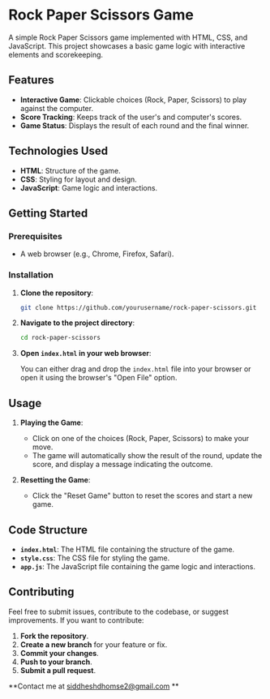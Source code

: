# Rock Paper Scissors Game

A simple Rock Paper Scissors game implemented with HTML, CSS, and JavaScript. This project showcases a basic game logic with interactive elements and scorekeeping.

## Features

- **Interactive Game**: Clickable choices (Rock, Paper, Scissors) to play against the computer.
- **Score Tracking**: Keeps track of the user's and computer's scores.
- **Game Status**: Displays the result of each round and the final winner.

## Technologies Used

- **HTML**: Structure of the game.
- **CSS**: Styling for layout and design.
- **JavaScript**: Game logic and interactions.

## Getting Started

### Prerequisites

- A web browser (e.g., Chrome, Firefox, Safari).

### Installation

1. **Clone the repository**:

    ```bash
    git clone https://github.com/yourusername/rock-paper-scissors.git
    ```

2. **Navigate to the project directory**:

    ```bash
    cd rock-paper-scissors
    ```

3. **Open `index.html` in your web browser**:

    You can either drag and drop the `index.html` file into your browser or open it using the browser's "Open File" option.

## Usage

1. **Playing the Game**:
   - Click on one of the choices (Rock, Paper, Scissors) to make your move.
   - The game will automatically show the result of the round, update the score, and display a message indicating the outcome.

2. **Resetting the Game**:
   - Click the "Reset Game" button to reset the scores and start a new game.

## Code Structure

- **`index.html`**: The HTML file containing the structure of the game.
- **`style.css`**: The CSS file for styling the game.
- **`app.js`**: The JavaScript file containing the game logic and interactions.

## Contributing

Feel free to submit issues, contribute to the codebase, or suggest improvements. If you want to contribute:

1. **Fork the repository**.
2. **Create a new branch** for your feature or fix.
3. **Commit your changes**.
4. **Push to your branch**.
5. **Submit a pull request**.

**Contact me at siddheshdhomse2@gmail.com **
